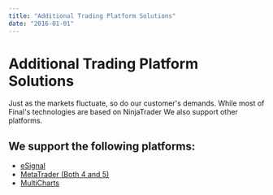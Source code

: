 ```yaml
---
title: "Additional Trading Platform Solutions"
date: "2016-01-01"
---
```

# Additional Trading Platform Solutions

Just as the markets fluctuate, so do our customer's demands. While most of Final's technologies are based on NinjaTrader We also support other platforms.

## We support the following platforms:
* [eSignal](http://www.esignal.com/)
* [MetaTrader (Both 4 and 5)](http://www.metaquotes.net/)
* [MultiCharts](https://www.multicharts.com/)
